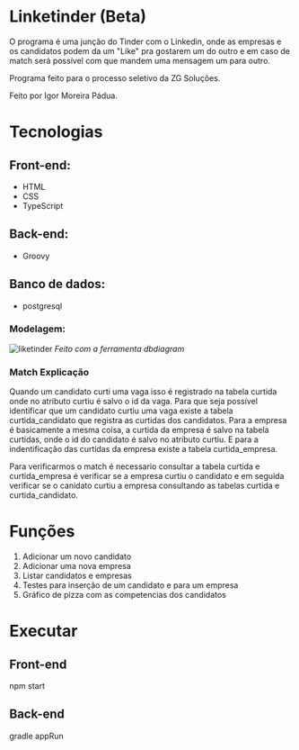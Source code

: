 # Linketinder (Beta)

O programa é uma junção do Tinder com o Linkedin, onde as empresas e os candidatos podem da um "Like" pra gostarem um do outro e em caso de match será possível com que mandem uma mensagem um para outro.

Programa feito para o processo seletivo da ZG Soluções. 

Feito por Igor Moreira Pádua.

# Tecnologias

## Front-end:
* HTML
* CSS
* TypeScript

## Back-end:
* Groovy

## Banco de dados:
* postgresql

### Modelagem:
![liketinder](https://user-images.githubusercontent.com/40117861/220912573-1ca8f999-ccf2-4a46-acc4-542138c07783.png)
_Feito com a ferramenta dbdiagram_

### Match Explicação
Quando um candidato curti uma vaga isso é registrado na tabela curtida onde no atributo curtiu é salvo o id da vaga. Para que seja possível identificar que um candidato curtiu uma vaga existe a tabela curtida_candidato que registra as curtidas dos candidatos.
Para a empresa é basicamente a mesma coisa, a curtida da empresa é salvo na tabela curtidas, onde o id do candidato é salvo no atributo curtiu. E para a indentificação das curtidas da empresa existe a tabela curtida_empresa.

Para verificarmos o match é necessario consultar a tabela curtida e curtida_empresa é verificar se a empresa curtiu o candidato e em seguida verificar se o canidato curtiu a empresa consultando as tabelas curtida e curtida_candidato.

# Funções

1. Adicionar um novo candidato
2. Adicionar uma nova empresa
3. Listar candidatos e empresas
4. Testes para inserção de um candidato e para um empresa
5. Gráfico de pizza com as competencias dos candidatos

# Executar

## Front-end
npm start

## Back-end
gradle appRun